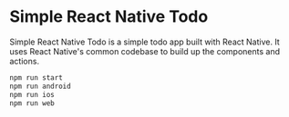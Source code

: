 # Simple React Native Todo

Simple React Native Todo is a simple todo app built with React Native. It uses React Native's common codebase to build up the components and actions.

```bash
npm run start
npm run android
npm run ios
npm run web
```